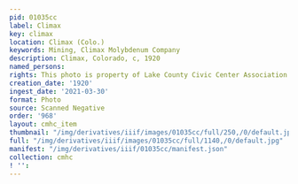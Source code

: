 ```yaml
---
pid: 01035cc
label: Climax
key: climax
location: Climax (Colo.)
keywords: Mining, Climax Molybdenum Company
description: Climax, Colorado, c, 1920
named_persons: 
rights: This photo is property of Lake County Civic Center Association.
creation_date: '1920'
ingest_date: '2021-03-30'
format: Photo
source: Scanned Negative
order: '968'
layout: cmhc_item
thumbnail: "/img/derivatives/iiif/images/01035cc/full/250,/0/default.jpg"
full: "/img/derivatives/iiif/images/01035cc/full/1140,/0/default.jpg"
manifest: "/img/derivatives/iiif/01035cc/manifest.json"
collection: cmhc
! '': 
---
```

